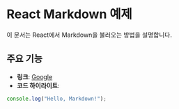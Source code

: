 # React Markdown 예제

이 문서는 React에서 Markdown을 불러오는 방법을 설명합니다.

## 주요 기능
- **링크**: [Google](https://google.com)
- **코드 하이라이트**:
```javascript
console.log("Hello, Markdown!");
